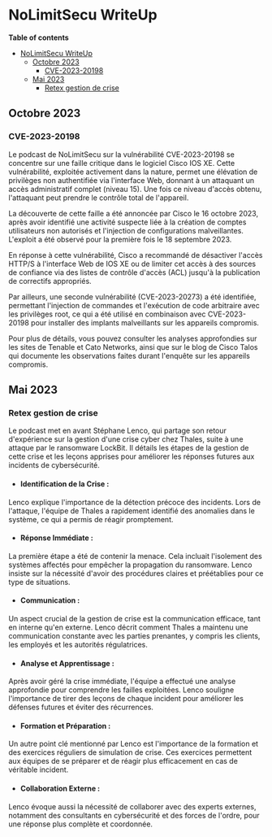 # NoLimitSecu WriteUp
**Table of contents**
- [NoLimitSecu WriteUp](#nolimitsecu-writeup)
  - [Octobre 2023](#octobre-2023)
    - [CVE-2023-20198](#cve-2023-20198)
  - [Mai 2023](#mai-2023)
    - [Retex gestion de crise](#retex-gestion-de-crise)

## Octobre 2023
### CVE-2023-20198
Le podcast de NoLimitSecu sur la vulnérabilité CVE-2023-20198 se concentre sur une faille critique dans le logiciel Cisco IOS XE. Cette vulnérabilité, exploitée activement dans la nature, permet une élévation de privilèges non authentifiée via l'interface Web, donnant à un attaquant un accès administratif complet (niveau 15). Une fois ce niveau d'accès obtenu, l'attaquant peut prendre le contrôle total de l'appareil.

La découverte de cette faille a été annoncée par Cisco le 16 octobre 2023, après avoir identifié une activité suspecte liée à la création de comptes utilisateurs non autorisés et l'injection de configurations malveillantes. L'exploit a été observé pour la première fois le 18 septembre 2023.

En réponse à cette vulnérabilité, Cisco a recommandé de désactiver l'accès HTTP/S à l'interface Web de IOS XE ou de limiter cet accès à des sources de confiance via des listes de contrôle d'accès (ACL) jusqu'à la publication de correctifs appropriés.

Par ailleurs, une seconde vulnérabilité (CVE-2023-20273) a été identifiée, permettant l'injection de commandes et l'exécution de code arbitraire avec les privilèges root, ce qui a été utilisé en combinaison avec CVE-2023-20198 pour installer des implants malveillants sur les appareils compromis.

Pour plus de détails, vous pouvez consulter les analyses approfondies sur les sites de Tenable et Cato Networks, ainsi que sur le blog de Cisco Talos qui documente les observations faites durant l'enquête sur les appareils compromis.
## Mai 2023
### Retex gestion de crise

Le podcast met en avant Stéphane Lenco, qui partage son retour d'expérience sur la gestion d'une crise cyber chez Thales, suite à une attaque par le ransomware LockBit. Il détails les étapes de la gestion de cette crise et les leçons apprises pour améliorer les réponses futures aux incidents de cybersécurité.

- #### Identification de la Crise :

Lenco explique l'importance de la détection précoce des incidents. Lors de l'attaque, l'équipe de Thales a rapidement identifié des anomalies dans le système, ce qui a permis de réagir promptement.

- #### Réponse Immédiate :

La première étape a été de contenir la menace. Cela incluait l'isolement des systèmes affectés pour empêcher la propagation du ransomware. Lenco insiste sur la nécessité d'avoir des procédures claires et préétablies pour ce type de situations.

- #### Communication :

Un aspect crucial de la gestion de crise est la communication efficace, tant en interne qu'en externe. Lenco décrit comment Thales a maintenu une communication constante avec les parties prenantes, y compris les clients, les employés et les autorités régulatrices.

- #### Analyse et Apprentissage :

Après avoir géré la crise immédiate, l'équipe a effectué une analyse approfondie pour comprendre les failles exploitées. Lenco souligne l'importance de tirer des leçons de chaque incident pour améliorer les défenses futures et éviter des récurrences.

- #### Formation et Préparation :

Un autre point clé mentionné par Lenco est l'importance de la formation et des exercices réguliers de simulation de crise. Ces exercices permettent aux équipes de se préparer et de réagir plus efficacement en cas de véritable incident.

- #### Collaboration Externe :

Lenco évoque aussi la nécessité de collaborer avec des experts externes, notamment des consultants en cybersécurité et des forces de l'ordre, pour une réponse plus complète et coordonnée.
